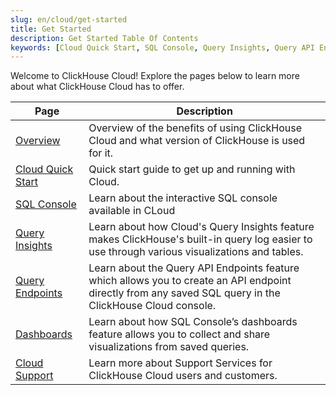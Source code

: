 ```yaml
---
slug: en/cloud/get-started
title: Get Started
description: Get Started Table Of Contents
keywords: [Cloud Quick Start, SQL Console, Query Insights, Query API Endpoints, Dashboards, Cloud Support]
---
```


Welcome to ClickHouse Cloud! Explore the pages below to learn more about what ClickHouse Cloud has to offer.

| Page                                                              | Description                                                                                                                                               |
|-------------------------------------------------------------------|-----------------------------------------------------------------------------------------------------------------------------------------------------------|
| [Overview](/docs/en/cloud/overview)                               | Overview of the benefits of using ClickHouse Cloud and what version of ClickHouse is used for it.                                                         | 
| [Cloud Quick Start](/docs/en/cloud/get-started/cloud-quick-start) | Quick start guide to get up and running with Cloud.                                                                                                       |
| [SQL Console](/docs/en/cloud/get-started/sql-console)             | Learn about the interactive SQL console available in CLoud                                                                                                |
| [Query Insights](/docs/en/cloud/get-started/query-insights)       | Learn about how Cloud's Query Insights feature makes ClickHouse's built-in query log easier to use through various visualizations and tables.             |
| [Query Endpoints](/docs/en/cloud/get-started/query-endpoints)     | Learn about the Query API Endpoints feature which allows you to create an API endpoint directly from any saved SQL query in the ClickHouse Cloud console. |
| [Dashboards](/docs/en/cloud/manage/dashboards)                    | Learn about how SQL Console’s dashboards feature allows you to collect and share visualizations from saved queries.                                       |
| [Cloud Support](/docs/en/cloud/support)                           | Learn more about Support Services for ClickHouse Cloud users and customers.                                                                               |